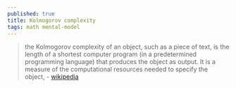 ```yaml
---
published: true
title: Kolmogorov complexity
tags: math mental-model
---
```

> the Kolmogorov complexity of an object, such as a piece of text, is the length of a shortest computer program (in a predetermined programming language) that produces the object as output. It is a measure of the computational resources needed to specify the object, - [wikipedia](https://en.wikipedia.org/wiki/Kolmogorov_complexity)
